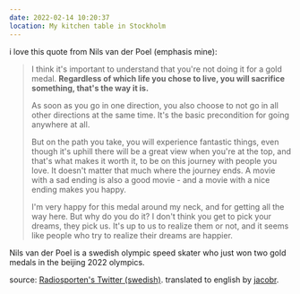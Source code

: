```yaml
---
date: 2022-02-14 10:20:37
location: My kitchen table in Stockholm
---
```


i love this quote from Nils van der Poel (emphasis mine):

> I think it's important to understand that you're not doing it for a gold medal. **Regardless of
> which life you chose to live, you will sacrifice something, that's the way it is.**
>
> As soon as you go in one direction, you also choose to not go in all other directions at the same
> time. It's the basic precondition for going anywhere at all.
>
> But on the path you take, you will experience fantastic things, even though it's uphill there will
> be a great view when you're at the top, and that's what makes it worth it, to be on this journey
> with people you love. It doesn't matter that much where the journey ends. A movie with a sad
> ending is also a good movie - and a movie with a nice ending makes you happy.
>
> I'm very happy for this medal around my neck, and for getting all the way here. But why do you do
> it? I don't think you get to pick your dreams, they pick us. It's up to us to realize them or not,
> and it seems like people who try to realize their dreams are happier.

Nils van der Poel is a swedish olympic speed skater who just won two gold medals in the beijing 2022
olympics.

source:
[Radiosporten's Twitter (swedish)](https://twitter.com/Radiosporten/status/1491090244652969984).
translated to english by [jacobr](https://news.ycombinator.com/item?id=30329660).
